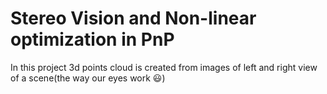 # Stereo Vision and Non-linear optimization in PnP
In this project 3d points cloud is created from images of left and right view of a scene(the way our eyes work :smiley:)

